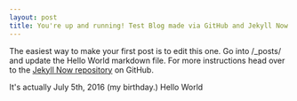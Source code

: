 ```yaml
---
layout: post
title: You're up and running! Test Blog made via GitHub and Jekyll Now
---
```



The easiest way to make your first post is to edit this one. Go into /_posts/ and update the Hello World markdown file. For more instructions head over to the [Jekyll Now repository](https://github.com/DDIS92/DDIS92.github.io) on GitHub.

It's actually July 5th, 2016 (my birthday.) Hello World
